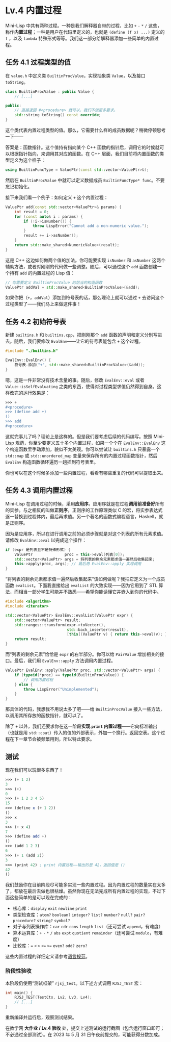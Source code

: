 # Lv.4 内置过程

Mini-Lisp 中共有两种过程。一种是我们解释器自带的过程，比如 `+` `-` `*` `/` 这些，称作**内置过程**；一种是用户在代码里定义的，也就是 `(define (f x) ...)` 定义的 `f` ，以及 `lambda` 特殊形式等等。我们这一部分给解释器添加一些简单的内置过程。

## 任务 4.1 过程类型的值

在 `value.h` 中定义类 `BuiltinProcValue`，实现抽象类 `Value`，以及接口 `toString`。

```cpp
class BuiltinProcValue : public Value {
    // [...]

public:
    // 直接返回 #<procedure> 就可以，我们不做更多要求。
    std::string toString() const override;
}
```

这个类代表内置过程类型的值。那么，它需要什么样的成员数据呢？稍微停顿思考一下——

答案是：函数指针。这个值持有指向某个 C++ 函数的指针后，调用它的时候就可以根据指针指向，来调用其对应的函数。在 C++ 层面，我们目前将内置函数的类型定义为这个样子：

```cpp
using BuiltinFuncType = ValuePtr(const std::vector<ValuePtr>&);
```

然后在 `BuiltinProcValue` 中就可以定义数据成员 `BuiltinFuncType* func`。不要忘记初始化。

接下来我们看一个例子：如何定义 `+` 这个内置过程：

```cpp
ValuePtr add(const std::vector<ValuePtr>& params) {
    int result = 0;
    for (const auto& i : params) {
        if (!i->isNumber()) {
            throw LispError("Cannot add a non-numeric value.");
        }
        result += i->asNumber();
    }
    return std::make_shared<NumericValue>(result);
}
```

这是 C++ 这边如何做两个值的加法。你可能要实现 `isNumber` 和 `asNumber` 这两个辅助方法，或者对刚刚的代码做一些调整。随后，可以通过这个 `add` 函数创建一个持有 `add` 的内置过程的 Lisp 值：

```cpp
// 你需要定义 BuiltinProcValue 的恰当的构造函数
ValuePtr addVal = std::make_shared<BuiltinProcValue>(&add);
```

如果你把（`+`，`addVal`）添加到符号表的话，那么理论上就可以通过 `+` 去访问这个过程类型了——我们马上来做这件事！

## 任务 4.2 初始符号表

新建 `builtins.h` 和 `builtins.cpp`，把刚刚那个 `add` 函数的声明和定义分别写进去。随后，我们要修改 `EvalEnv`——让它的符号表能包含 `+` 这个过程。

```cpp
#include "./builtins.h"

EvalEnv::EvalEnv() {
    符号表.添加("+", std::make_shared<BuiltinProcValue>(&add));
}
```

嗯，这是一件非常没有技术含量的事。随后，修改 `EvalEnv::eval` 或者 `Value::isSelfEvaluating` 之类的东西，使得对过程类型求值仍然得到自身。这样改完的运行效果是：

```scheme
>>> +
#<procedure>
>>> (define add +)
()
>>> add
#<procedure>
```

这就完事儿了吗？理论上是这样的。但是我们要考虑后续的代码编写。按照 Mini-Lisp 规范，你至少要定义五十多个内置过程，如果一个个在 `EvalEnv::EvalEnv` 这个构造函数里手动添加，貌似不太美观。你可以尝试让 `builtins.h` 只暴露一个 `std::map` 或 `std::unordered_map` 变量来保存所有的内置过程函数指针，然后 `EvalEnv` 构造函数循环遍历一趟插到符号表里。

你也可以在这个时候多添加一些内置过程，看看有哪些重复的代码可以提取出来。

## 任务 4.3 调用内置过程

Mini-Lisp 在调用过程的时候，采用**应用序**。应用序就是在过程**调用前准备好**所有的实参。与之相反的叫做**正则序**，正则序的工作原理类似 C 的宏，将实参表达式逐一替换到过程体内，最后再求值。另一个著名的函数式编程语言，Haskell，就是正则序。

因为是应用序，所以在进行调用之前的必须步骤就是对这个列表的所有元素求值。请修改 `EvalEnv::eval` 以完成这个操作：

```cpp
if (expr 是列表且不是特殊形式) {
    ValuePtr              proc = this->eval(列表[0]);
    std::vector<ValuePtr> args = 将列表的剩余元素都求值一遍然后收集起来;
    this->apply(proc, args); // 最后用 EvalEnv::apply 实现调用
}
```

“将列表的剩余元素都求值一遍然后收集起来”该如何做呢？我把它定义为一个成员函数 `evalList`。下面我直接给出 `evalList` 的大致实现——因为它用到了 STL 算法，而相当一部分学生可能并不熟悉——希望你能读懂它并嵌入到你的代码中。

```cpp
#include <algorithm>
#include <iterator>

std::vector<ValuePtr> EvalEnv::evalList(ValuePtr expr) {
    std::vector<ValuePtr> result;
    std::ranges::transform(expr->toVector(),
                           std::back_inserter(result),
                           [this](ValuePtr v) { return this->eval(v); });
    return result;
}
```

而“列表的剩余元素”恰恰是 `expr` 的右半部分。你可以给 `PairValue` 增加相关的接口。最后，我们用 `EvalEnv::apply` 方法调用内置过程。

```cpp
ValuePtr EvalEnv::apply(ValuePtr proc, std::vector<ValuePtr> args) {
    if (typeid(*proc) == typeid(BuiltinProcValue)) {
        // 调用内置过程
    } else {
        throw LispError("Unimplemented");
    }
}
```

那具体的代码，我想我不用说太多了吧——给 `BuiltinProcValue` 接入一些方法，以调用其所存放的函数指针，就可以了。

除了 `+` 以外，我们还要求你在这一阶段**实现 `print` 内置过程**——它向标准输出（也就是用 `std::cout`）传入的值的外部表示，外加一个换行。返回空表。这个过程在下一章节会被频繁用到，所以特此要求。

## 测试

现在我们可以玩很多东西了！

```scheme
>>> (+ 1 2)
3
>>> (+)
0
>>> (+ 1 2 3 4 5)
15
>>> (define x (+ 1 2))
()
>>> x
3
>>> (+ x 4)
7
>>> (define add +)
()
>>> (add 1 2 3)
6
>>> (+ 1 (add 2))
3
>>> (print 42) ; print 内置过程——输出的是 42，返回值是 ()
42
()
```

我们鼓励你在目前阶段尽可能多实现一些内置过程。因为内置过程的数量实在太多了，都放在最后去做也很枯燥。虽然你现在无法完成所有内置过程的实现，不过下面这些简单的是可以现在完成的：
- 核心库：`display` `exit` `newline` `print`
- 类型检查库：`atom?` `boolean?` `integer?` `list?` `number?` `null?` `pair?` `procedure?` `string?` `symbol?`
- 对子与列表操作库：`car` `cdr` `cons` `length` `list`（还可尝试 `append`，有难度）
- 算术运算库：`+` `-` `*` `/` `abs` `expt` `quotient` `remainder`（还可尝试 `modulo`，有难度）
- 比较库：`=` `<` `>` `<=` `>=` `even?` `odd?` `zero?`

这些内置过程的详细定义请参考[语言规范](https://pku-software.github.io/mini-lisp-spec/)。

### 阶段性验收

本阶段仍使用“测试框架” `rjsj_test`。以下述方式调用 `RJSJ_TEST` 宏：

```cpp
int main() {
    RJSJ_TEST(TestCtx, Lv2, Lv3, Lv4);
    // [...]
}
```

重新编译并运行后，观察测试结果。

在教学网 **大作业 / Lv.4 验收** 处，提交上述测试的运行截图（包含运行窗口即可；不必通过全部测试）。在 2023 年 5 月 31 日午夜前提交的，可能获得分数加成。
